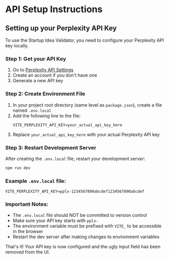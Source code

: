 # API Setup Instructions

## Setting up your Perplexity API Key

To use the Startup Idea Validator, you need to configure your Perplexity API key locally.

### Step 1: Get your API Key
1. Go to [Perplexity API Settings](https://www.perplexity.ai/settings/api)
2. Create an account if you don't have one
3. Generate a new API key

### Step 2: Create Environment File
1. In your project root directory (same level as `package.json`), create a file named `.env.local`
2. Add the following line to the file:
   ```
   VITE_PERPLEXITY_API_KEY=your_actual_api_key_here
   ```
3. Replace `your_actual_api_key_here` with your actual Perplexity API key

### Step 3: Restart Development Server
After creating the `.env.local` file, restart your development server:
```bash
npm run dev
```

### Example `.env.local` file:
```
VITE_PERPLEXITY_API_KEY=pplx-1234567890abcdef1234567890abcdef
```

### Important Notes:
- The `.env.local` file should NOT be committed to version control
- Make sure your API key starts with `pplx-`
- The environment variable must be prefixed with `VITE_` to be accessible in the browser
- Restart the dev server after making changes to environment variables

That's it! Your API key is now configured and the ugly input field has been removed from the UI. 